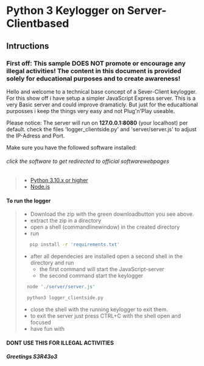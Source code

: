 # Python 3 Keylogger on Server-Clientbased #

## Intructions ##

### __First off: This sample DOES NOT promote or encourage any illegal activities! The content in this document is provided solely for educational purposes and to create awareness!__ ###

Hello and welcome to a technical base concept of a Sever-Client keylogger.
For this show off i have setup a simpler JavaScript Express server. This is a very Basic server and could improve dramaticly. But just for the educaltional purposses i keep the things very easy and not Plug'n'Play useable.

Please notice:
The server will run on __127.0.0.1:8080__ (your localhost) per default.
check the files 'logger_clientside.py' and 'server/server.js' to adjust the IP-Adress and Port.

Make sure you have the followed software installed: 
###### click the software to get redirected to official softwarewebpages ######

> - [Python 3.10.x or higher](https://www.python.org/downloads/)
> - [Node.js](https://nodejs.org/en/)

#### To run the logger ####

> - Download the zip with the green downloadbutton you see above.
> - extract the zip in a directory
> - open a shell (commandlinewindow) in the created directory
> - run
>
>```bash
>    pip install -r 'requirements.txt'
>```
>
> - after all dependecies are installed open a second shell in the directory and run 
>   - the first command will start the JavaScript-server
>   - the second command start the keylogger
>
> ```bash
>   node './server/server.js'
>```
>
> ```bash
>   python3 logger_clientside.py
>```
>
> - close the shell with the running keylogger to exit them.
> - to exit the server just press CTRL+C with the shell open and focused
> - have fun with

#### DONT USE THIS FOR ILLEGAL ACTIVITIES ####
#### _Greetings S3R43o3_ ####
